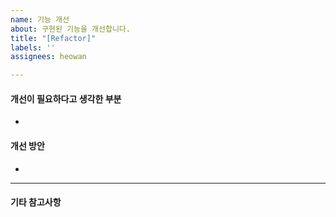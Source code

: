 ```yaml
---
name: 기능 개선
about: 구현된 기능을 개선합니다.
title: "[Refactor]"
labels: ''
assignees: heowan

---
```


#### 개선이 필요하다고 생각한 부분
-

#### 개선 방안
-

***
#### 기타 참고사항
